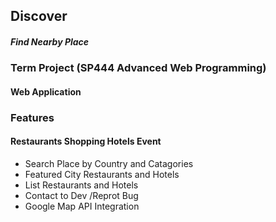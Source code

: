 ## Discover
##### Find Nearby Place
### Term Project (SP444 Advanced Web Programming) 
#### Web Application
### Features
#### Restaurants Shopping Hotels Event
- Search Place by Country and Catagories
- Featured City Restaurants and Hotels
- List Restaurants and Hotels
- Contact to Dev /Reprot Bug
- Google Map API Integration